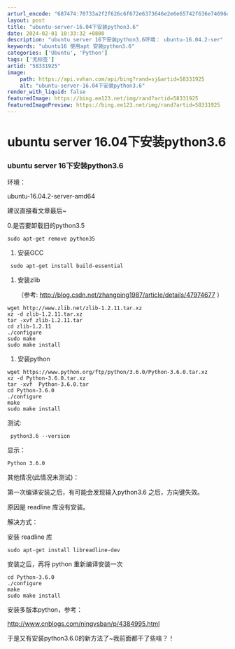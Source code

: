 ```yaml
---
arturl_encode: "687474:70733a2f2f626c6f672e6373646e2e6e65742f636e74696d65:2f61727469636c652f64657461696c732f3538333331393235"
layout: post
title: "ubuntu-server-16.04下安装python3.6"
date: 2024-02-01 10:33:32 +0800
description: "ubuntu server 16下安装python3.6环境： ubuntu-16.04.2-ser"
keywords: "ubuntu16 使用apt 安装python3.6"
categories: ['Ubuntu', 'Python']
tags: ['无标签']
artid: "58331925"
image:
    path: https://api.vvhan.com/api/bing?rand=sj&artid=58331925
    alt: "ubuntu-server-16.04下安装python3.6"
render_with_liquid: false
featuredImage: https://bing.ee123.net/img/rand?artid=58331925
featuredImagePreview: https://bing.ee123.net/img/rand?artid=58331925
---
```


# ubuntu server 16.04下安装python3.6

### ubuntu server 16下安装python3.6

环境：
  
ubuntu-16.04.2-server-amd64

建议直接看文章最后~

0.是否要卸载旧的python3.5

```
sudo apt-get remove python35
```

1. 安装GCC

```
 sudo apt-get install build-essential
```

1. 安装zlib
     
   （参考:
   <http://blog.csdn.net/zhangping1987/article/details/47974677>
   ）

```
wget http://www.zlib.net/zlib-1.2.11.tar.xz
xz -d zlib-1.2.11.tar.xz
tar -xvf zlib-1.2.11.tar
cd zlib-1.2.11
./configure
sudo make
sudo make install
```

1. 安装python

```
wget https://www.python.org/ftp/python/3.6.0/Python-3.6.0.tar.xz  
xz -d Python-3.6.0.tar.xz  
tar -xvf  Python-3.6.0.tar  
cd Python-3.6.0  
./configure  
make  
sudo make install  
```

测试:

```
 python3.6 --version  
```

显示：

```
Python 3.6.0  
```

其他情况(此情况未测试)：
  
第一次编译安装之后，有可能会发现输入python3.6 之后，方向键失效。
  
原因是 readline 库没有安装。

解决方式：
  
安装 readline 库

```
sudo apt-get install libreadline-dev  
```

安装之后，再将 python 重新编译安装一次

```
cd Python-3.6.0  
./configure  
make  
sudo make install  
```

安装多版本python，参考：

<http://www.cnblogs.com/ningvsban/p/4384995.html>

于是又有安装python3.6.0的新方法了~我前面都干了些啥？！